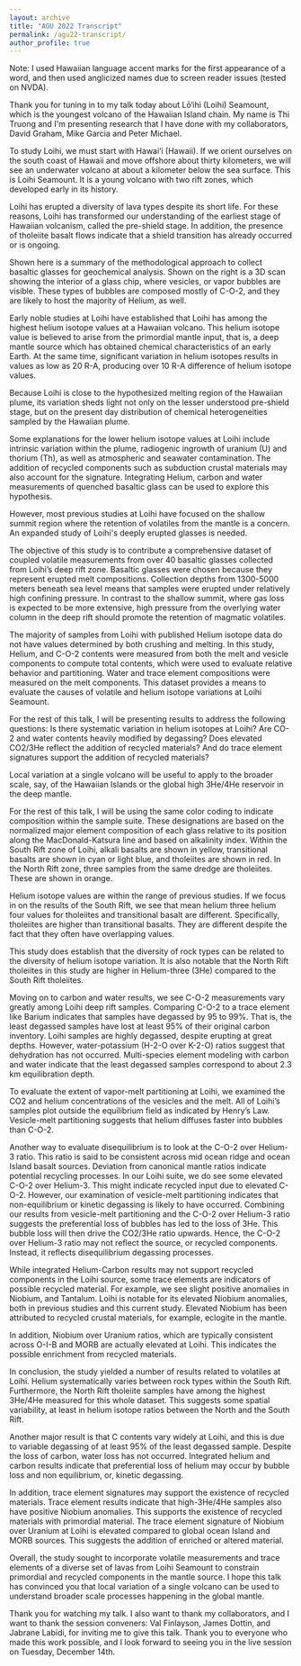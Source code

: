 ```yaml
---
layout: archive
title: "AGU 2022 Transcript"
permalink: /agu22-transcript/
author_profile: true
---
```


Note: I used Hawaiian language accent marks for the first appearance of a word, and then used anglicized names due to screen reader issues (tested on NVDA).

Thank you for tuning in to my talk today about Lō‘ihi (Loihi) Seamount, which is the youngest volcano of the Hawaiian Island chain. My name is Thi Truong and I'm presenting research that I have done with my collaborators, David Graham, Mike Garcia and Peter Michael.

To study Loihi, we must start with Hawai‘i (Hawaii). If we orient ourselves on the south coast of Hawaii and move offshore about thirty kilometers, we will see an underwater volcano at about a kilometer below the sea surface. This is Loihi Seamount. It is a young volcano with two rift zones, which developed early in its history.

Loihi has erupted a diversity of lava types despite its short life. For these reasons, Loihi has transformed our understanding of the earliest stage of Hawaiian volcanism, called the pre-shield stage. In addition, the presence of tholeiite basalt flows indicate that a shield transition has already occurred or is ongoing. 

Shown here is a summary of the methodological approach to collect basaltic glasses for geochemical analysis. Shown on the right is a 3D scan showing the interior of a glass chip, where vesicles, or vapor bubbles are visible. These types of bubbles are composed mostly of C-O-2, and they are likely to host the majority of Helium, as well.

Early noble studies at Loihi have established that Loihi has among the highest helium isotope values at a Hawaiian volcano. This helium isotope value is believed to arise from the primordial mantle input, that is, a deep mantle source which has obtained chemical characteristics of an early Earth. At the same time, significant variation in helium isotopes results in values as low as 20 R-A, producing over 10 R-A difference of helium isotope values.

Because Loihi is close to the hypothesized melting region of the Hawaiian plume, its variation sheds light not only on the lesser understood pre-shield stage, but on the present day distribution of chemical heterogeneities sampled by the Hawaiian plume.

Some explanations for the lower helium isotope values at Loihi include intrinsic variation within the plume, radiogenic ingrowth of uranium (U) and thorium (Th), as well as atmospheric and seawater contamination. The addition of recycled components such as subduction crustal materials may also account for the signature. Integrating Helium, carbon and water measurements of quenched basaltic glass can be used to explore this hypothesis.

However, most previous studies at Loihi have focused on the shallow summit region where the retention of volatiles from the mantle is a concern. An expanded study of Loihi's deeply erupted glasses is needed.

The objective of this study is to contribute a comprehensive dataset of coupled volatile measurements from over 40 basaltic glasses collected from Loihi’s deep rift zone. Basaltic glasses were chosen because they represent erupted melt compositions. Collection depths from 1300-5000 meters beneath sea level means that samples were erupted under relatively high confining pressure. In contrast to the shallow summit, where gas loss is expected to be more extensive, high pressure from the overlying water column in the deep rift should promote the retention of magmatic volatiles.

The majority of samples from Loihi with published Helium isotope data do not have values determined by both crushing and melting. In this study, Helium, and C-O-2 contents were measured from both the melt and vesicle components to compute total contents, which were used to evaluate relative behavior and partitioning. Water and trace element compositions were measured on the melt components. This dataset provides a means to evaluate the causes of volatile and helium isotope variations at Loihi Seamount.

For the rest of this talk, I will be presenting results to address the following questions: Is there systematic variation in helium isotopes at Loihi? Are CO-2 and water contents heavily modified by degassing? Does elevated CO2/3He reflect the addition of recycled materials? And do trace element signatures support the addition of recycled materials?

Local variation at a single volcano will be useful to apply to the broader scale, say, of the Hawaiian Islands or the global high 3He/4He reservoir in the deep mantle.

For the rest of this talk, I will be using the same color coding to indicate composition within the sample suite. These designations are based on the normalized major element composition of each glass relative to its position along the MacDonald-Katsura line and based on alkalinity index. Within the South Rift zone of Loihi, alkali basalts are shown in yellow, transitional basalts are shown in cyan or light blue, and tholeiites are shown in red. In the North Rift zone, three samples from the same dredge are tholeiites. These are shown in orange.

Helium isotope values are within the range of previous studies. If we focus in on the results of the South Rift, we see that mean helium three helium four values for tholeiites and transitional basalt are different. Specifically, tholeiites are higher than transitional basalts. They are different despite the fact that they often have overlapping values.

This study does establish that the diversity of rock types can be related to the diversity of helium isotope variation. It is also notable that the North Rift tholeiites in this study are higher in Helium-three (3He) compared to the South Rift tholeiites. 

Moving on to carbon and water results, we see C-O-2 measurements vary greatly among Loihi deep rift samples. Comparing C-O-2 to a trace element like Barium indicates that samples have degassed by 95 to 99%. That is, the least degassed samples have lost at least 95% of their original carbon inventory. Loihi samples are highly degassed, despite erupting at great depths. However, water-potassium (H-2-O over K-2-O) ratios suggest that dehydration has not occurred.  Multi-species element modeling with carbon and water indicate that the least degassed samples correspond to about 2.3 km equilibration depth.

To evaluate the extent of vapor-melt partitioning at Loihi, we examined the CO2 and helium concentrations of the vesicles and the melt. All of Loihi’s samples plot outside the equilibrium field as indicated by Henry’s Law. Vesicle-melt partitioning suggests that helium diffuses faster into bubbles than C-O-2.

Another way to evaluate disequilibrium is to look at the C-O-2 over Helium-3 ratio. This ratio is said to be consistent across mid ocean ridge and ocean Island basalt sources. Deviation from canonical mantle ratios indicate potential recycling processes. In our Loihi suite, we do see some elevated C-O-2 over Helium-3. This might indicate recycled input due to elevated C-O-2. However, our examination of vesicle-melt partitioning indicates that non-equilibrium or kinetic degassing is likely to have occurred. Combining our results from vesicle-melt partitioning and the C-O-2 over Helium-3  ratio suggests the preferential loss of bubbles has led to the loss of 3He. This bubble loss will then drive the CO2/3He ratio upwards. Hence, the C-O-2 over Helium-3 ratio may not reflect the source, or recycled components. Instead, it reflects disequilibrium degassing processes.

While integrated Helium-Carbon results may not support recycled components in the Loihi source, some trace elements are indicators of possible recycled material. For example, we see slight positive anomalies in Niobium, and Tantalum.  Loihi is notable for its elevated Niobium anomalies, both in previous studies and this current study. Elevated Niobium has been attributed to recycled crustal materials, for example, eclogite in the mantle.

In addition, Niobium over Uranium ratios, which are typically consistent across O-I-B and MORB are actually elevated at Loihi. This indicates the possible enrichment from recycled materials.

In conclusion, the study yielded a number of results related to volatiles at Loihi.  Helium systematically varies between rock types within the South Rift. Furthermore, the North Rift tholeiite samples have among the highest 3He/4He measured for this whole dataset. This suggests some spatial variability, at least in helium isotope ratios between the North and the South Rift.

Another major result is that C contents vary widely at Loihi, and this is due to variable degassing of at least 95% of the least degassed sample. Despite the loss of carbon, water loss has not occurred. Integrated helium and carbon results indicate that preferential loss of helium may occur by bubble loss and non equilibrium, or, kinetic degassing.

In addition, trace element signatures may support the existence of recycled materials.  Trace element results indicate that high-3He/4He samples also have positive Niobium anomalies.  This supports the existence of recycled materials with primordial material. The trace element signature of Niobium over Uranium at Loihi is elevated compared to global ocean Island and MORB sources. This suggests the addition of enriched or altered material.

Overall, the study sought to incorporate volatile measurements and trace elements of a diverse set of lavas from Loihi Seamount to constrain primordial and recycled components in the mantle source. I hope this talk has convinced you that local variation of a single volcano can be used to understand broader scale processes happening in the global mantle.

Thank you for watching my talk. I also want to thank my collaborators, and I want to thank the session conveners: Val Finlayson, James Dottin, and Jabrane Labidi, for inviting me to give this talk. Thank you to everyone who made this work possible, and I look forward to seeing you in the live session on Tuesday, December 14th.
